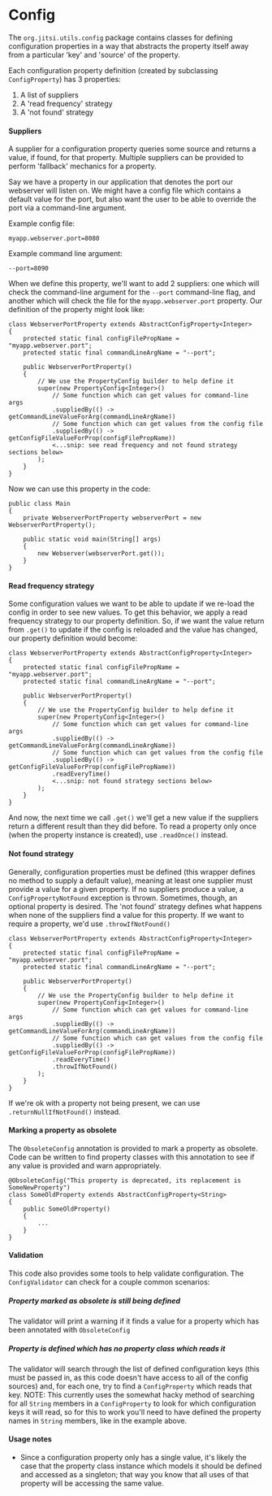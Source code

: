 # Config

The `org.jitsi.utils.config` package contains classes for defining configuration properties in a way that abstracts the property itself away from a particular 'key' and 'source' of the property.

Each configuration property definition (created by subclassing `ConfigProperty`) has 3 properties:
1. A list of suppliers
1. A 'read frequency' strategy
1. A 'not found' strategy

#### Suppliers
A supplier for a configuration property queries some source and returns a value, if found, for that property.  Multiple suppliers can be provided to perform 'fallback' mechanics for a property.

Say we have a property in our application that denotes the port our webserver will listen on.  We might have a config file which contains a default value for the port, but also want the user to be able to override the port via a command-line argument.

Example config file:
```
myapp.webserver.port=8080
```
Example command line argument:
```
--port=8090
```
When we define this property, we'll want to add 2 suppliers: one which will check the command-line argument for the `--port` command-line flag, and another which will check the file for the `myapp.webserver.port` property.  Our definition of the property might look like:

```
class WebserverPortProperty extends AbstractConfigProperty<Integer>
{
    protected static final configFilePropName = "myapp.webserver.port";
    protected static final commandLineArgName = "--port";

    public WebserverPortProperty()
    {
        // We use the PropertyConfig builder to help define it
        super(new PropertyConfig<Integer>()
            // Some function which can get values for command-line args
            .suppliedBy(() -> getCommandLineValueForArg(commandLineArgName))
            // Some function which can get values from the config file
            .suppliedBy(() -> getConfigFileValueForProp(configFilePropName))
            <...snip: see read frequency and not found strategy sections below>
        );
    }
}
```

Now we can use this property in the code:
```
public class Main
{
    private WebserverPortProperty webserverPort = new WebserverPortProperty();

    public static void main(String[] args)
    {
        new Webserver(webserverPort.get());
    }
}
```

#### Read frequency strategy
Some configuration values we want to be able to update if we re-load the config in order to see new values.  To get this behavior, we apply a read frequency strategy to our property definition.  So, if we want the value return from `.get()` to update if the config is reloaded and the value has changed, our property definition would become:

```
class WebserverPortProperty extends AbstractConfigProperty<Integer>
{
    protected static final configFilePropName = "myapp.webserver.port";
    protected static final commandLineArgName = "--port";

    public WebserverPortProperty()
    {
        // We use the PropertyConfig builder to help define it
        super(new PropertyConfig<Integer>()
            // Some function which can get values for command-line args
            .suppliedBy(() -> getCommandLineValueForArg(commandLineArgName))
            // Some function which can get values from the config file
            .suppliedBy(() -> getConfigFileValueForProp(configFilePropName))
            .readEveryTime()
            <...snip: not found strategy sections below>
        );
    }
}
```
And now, the next time we call `.get()` we'll get a new value if the suppliers return a different result than they did before.  To read a property only once (when the property instance is created), use `.readOnce()` instead.

#### Not found strategy
Generally, configuration properties must be defined (this wrapper defines no method to supply a default value), meaning at least one supplier must provide a value for a given property. If no suppliers produce a value, a `ConfigPropertyNotFound` exception is thrown. Sometimes, though, an optional property is desired. The 'not found' strategy defines what happens when none of the suppliers find a value for this property. If we want to require a property, we'd use `.throwIfNotFound()`

```
class WebserverPortProperty extends AbstractConfigProperty<Integer>
{
    protected static final configFilePropName = "myapp.webserver.port";
    protected static final commandLineArgName = "--port";

    public WebserverPortProperty()
    {
        // We use the PropertyConfig builder to help define it
        super(new PropertyConfig<Integer>()
            // Some function which can get values for command-line args
            .suppliedBy(() -> getCommandLineValueForArg(commandLineArgName))
            // Some function which can get values from the config file
            .suppliedBy(() -> getConfigFileValueForProp(configFilePropName))
            .readEveryTime()
            .throwIfNotFound()
        );
    }
}
```
If we're ok with a property not being present, we can use `.returnNullIfNotFound()` instead.

#### Marking a property as obsolete
The `ObsoleteConfig` annotation is provided to mark a property as obsolete.  Code can be written to find property classes with this annotation to see if any value is provided and warn appropriately.

```
@ObsoleteConfig("This property is deprecated, its replacement is SomeNewProperty")
class SomeOldProperty extends AbstractConfigProperty<String>
{
    public SomeOldProperty()
    {
        ...
    }
}
```

#### Validation
This code also provides some tools to help validate configuration.  The `ConfigValidator` can check for a couple common scenarios:

##### Property marked as obsolete is still being defined
The validator will print a warning if it finds a value for a property which has been annotated with `ObsoleteConfig`

##### Property is defined which has no property class which reads it
The validator will search through the list of defined configuration keys (this must be passed in, as this code doesn't have access to all of the config sources) and, for each one, try to find a `ConfigProperty` which reads that key.  NOTE: This currently uses the somewhat hacky method of searching for all `String` members in a `ConfigProperty` to look for which configuration keys it will read, so for this to work you'll need to have defined the property names in `String` members, like in the example above.

#### Usage notes
* Since a configuration property only has a single value, it's likely the case that the property class instance which models it should be defined and accessed as a singleton; that way you know that all uses of that property will be accessing the same value.

